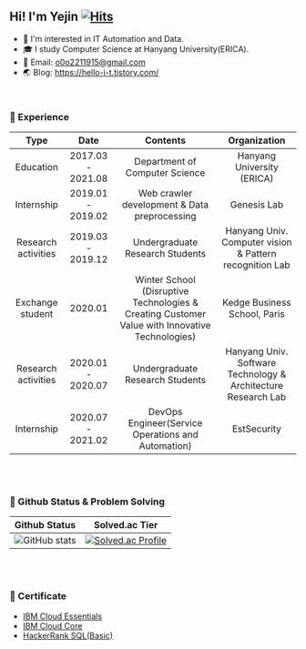 ## Hi! I'm Yejin [![Hits](https://hits.seeyoufarm.com/api/count/incr/badge.svg?url=https%3A%2F%2Fgithub.com%2F98yejin%2Fhit-counter&count_bg=%23E79AD6&title_bg=%23555555&icon=&icon_color=%23E7E7E7&title=hits&edge_flat=false)](https://hits.seeyoufarm.com)
* :seedling: I'm interested in IT Automation and Data. 
* :mortar_board: I study Computer Science at Hanyang University(ERICA). 
* :email: Email: o0o2211915@gmail.com
* :earth_asia: Blog: https://hello-i-t.tistory.com/

<br>

### :purple_heart: Experience

|         Type        |        Date        |                                            Contents                                            |                          Organization                         |
|:-------------------:|:------------------:|:----------------------------------------------------------------------------------------------:|:-------------------------------------------------------------:|
|      Education      | 2017.03 -  2021.08 |                                 Department of Computer Science                                 |                   Hanyang University (ERICA)                  |
|      Internship     |  2019.01 - 2019.02 |                          Web crawler development &  Data preprocessing                         |                          Genesis Lab                          |
| Research activities |  2019.03 - 2019.12 |                                 Undergraduate Research Students                                |    Hanyang Univ. Computer vision & Pattern recognition Lab    |
|   Exchange student  |       2020.01      | Winter School (Disruptive Technologies & Creating Customer Value with Innovative Technologies) |                  Kedge Business School, Paris                 |
| Research activities |  2020.01 - 2020.07 |                                 Undergraduate Research Students                                | Hanyang Univ. Software Technology & Architecture Research Lab |
|      Internship     |  2020.07 - 2021.02 |                       DevOps Engineer(Service Operations and Automation)                       |                          EstSecurity                          |

<br>
<br>

### :blue_heart: Github Status & Problem Solving

|Github Status|Solved.ac Tier|
|-------------|--------------|
|![GitHub stats](https://github-readme-stats.vercel.app/api?username=98yejin&show_icons=true&theme=buefy&count_private=true)|[![Solved.ac Profile](http://mazassumnida.wtf/api/v2/generate_badge?boj=o0o2211915)](https://solved.ac/o0o2211915)|

<br>
<br>

### 💚 Certificate

* [IBM Cloud Essentials](https://www.credly.com/badges/b1f69c69-6188-47a3-8c31-7f6e49e88bd0?source=linked_in_profile)
* [IBM Cloud Core](https://www.credly.com/badges/0727186c-dbec-4d52-9d6e-5f83edb2347b?source=linked_in_profile)
* [HackerRank SQL(Basic)](https://www.hackerrank.com/certificates/3dd03ae21beb)
